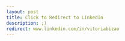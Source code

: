 ```yaml
---
layout: post
title: Click to Redirect to LinkedIn
description: ;)
redirect: www.linkedin.com/in/vitoriabizao
---
```

